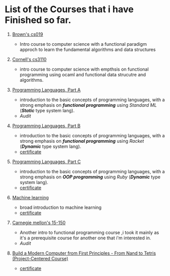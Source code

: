 # List of the Courses that i have Finished so far.

1. [Brown's cs019](https://github.com/adel-elmala/PAPL-code)
    -   Intro course to computer science with a functional paradigm approch to learn the fundamental algorithms and data structures
 
 

2. [Cornell's cs3110](https://github.com/adel-elmala/caml-corn)

    - intro course to computer science with empthsis on functional programming using ocaml and functional data strucutre and algorithms. 
3. [Programming Languages, Part A](https://www.coursera.org/learn/programming-languages)
    - introduction to the basic concepts of programming languages, with a strong emphasis on _**functional programming**_ using _Standard ML_ (_**Static**_ type system lang).
    - _Audit_

4. [Programming Languages, Part B](https://www.coursera.org/learn/programming-languages-part-b)
    -  introduction to the basic concepts of programming languages, with a strong emphasis on _**functional programming**_ using _Racket_ (_**Dynamic**_ type system lang). 
    - [certificate](https://www.coursera.org/account/accomplishments/certificate/TPZJ35EZUT6Z)
    
5. [Programming Languages, Part C](https://www.coursera.org/learn/programming-languages-part-c)
    -  introduction to the basic concepts of programming languages, with a strong emphasis on _**OOP programming**_ using _Ruby_ (_**Dynamic**_ type system lang). 
    -  [certificate](https://www.coursera.org/account/accomplishments/certificate/23PRT3ZG782H)

6. [Machine learning](https://www.coursera.org/learn/machine-learning)
    - broad introduction to machine learning
    - [certificate](https://www.coursera.org/account/accomplishments/certificate/C8832L5N3XY3)

7. [Carnegie mellon's 15-150](http://www.cs.cmu.edu/~15150/previous-semesters/2012-spring/index.html)

    - Another intro to functional programming course ,i took it mainly as it's a prerequisite course for another one that i'm interested in. 
    - _Audit_

8. [Build a Modern Computer from First Principles - From Nand to Tetris (Project-Centered Course)](https://www.coursera.org/learn/build-a-computer?)
    - [certificate](https://www.coursera.org/account/accomplishments/certificate/8EC6VMRXXBYA)
